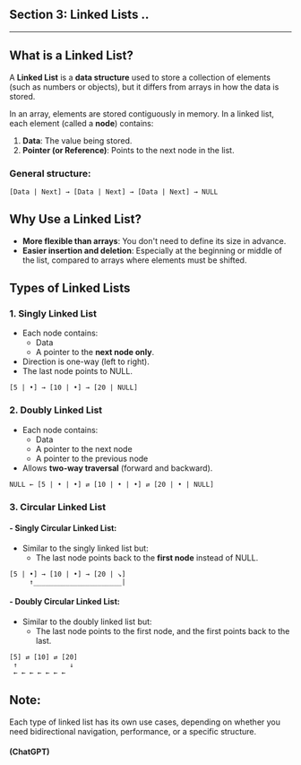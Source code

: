## Section 3: Linked Lists ..

---

## What is a Linked List?

A **Linked List** is a **data structure** used to store a collection of elements (such as numbers or objects), but it differs from arrays in how the data is stored.

In an array, elements are stored contiguously in memory. In a linked list, each element (called a **node**) contains:

1. **Data**: The value being stored.
2. **Pointer (or Reference)**: Points to the next node in the list.

### General structure:

```
[Data | Next] → [Data | Next] → [Data | Next] → NULL
```

## Why Use a Linked List?

- **More flexible than arrays**: You don't need to define its size in advance.
- **Easier insertion and deletion**: Especially at the beginning or middle of the list, compared to arrays where elements must be shifted.

## Types of Linked Lists

### 1. **Singly Linked List**

- Each node contains:
  - Data
  - A pointer to the **next node only**.
- Direction is one-way (left to right).
- The last node points to NULL.

```
[5 | •] → [10 | •] → [20 | NULL]
```

### 2. **Doubly Linked List**

- Each node contains:
  - Data
  - A pointer to the next node
  - A pointer to the previous node
- Allows **two-way traversal** (forward and backward).

```
NULL ← [5 | • | •] ⇄ [10 | • | •] ⇄ [20 | • | NULL]
```

### 3. **Circular Linked List**

#### - Singly Circular Linked List:

- Similar to the singly linked list but:
  - The last node points back to the **first node** instead of NULL.

```
[5 | •] → [10 | •] → [20 | ↘]
     ↑______________________|
```

#### - Doubly Circular Linked List:

- Similar to the doubly linked list but:
  - The last node points to the first node, and the first points back to the last.

```
[5] ⇄ [10] ⇄ [20]
 ↑             ↓
 ← ← ← ← ← ← ←
```

## Note:

Each type of linked list has its own use cases, depending on whether you need bidirectional navigation, performance, or a specific structure.

#### (ChatGPT)
